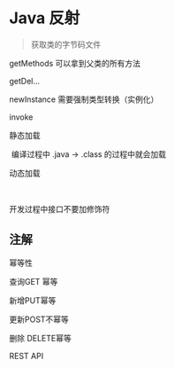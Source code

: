 # Java 反射

>  获取类的字节码文件







getMethods 可以拿到父类的所有方法

getDel...



newInstance 需要强制类型转换（实例化）

invoke



静态加载

​	编译过程中 .java -> .class 的过程中就会加载



动态加载

​	





开发过程中接口不要加修饰符





## 注解







幂等性



查询GET 幂等

新增PUT幂等

更新POST不幂等

删除 DELETE幂等



REST API


